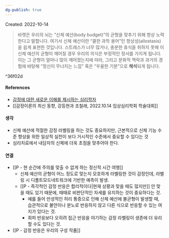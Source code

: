 ```yaml
---
dg-publish: true
---
```

Created: 2022-10-14

>바렛은 우리의 뇌는 “신체 예산(body budget)”의 균형을 맞추기 위해 항상 노력한다고 말합니다. 여기서 신체 예산이란 “쿨한 과학 용어”인 항상성(allostasis)을 쉽게 표현한 것입니다. 스트레스가 너무 많거나, 충분한 휴식을 취하지 못해 이 신체 예산의 균형이 깨어질 경우 우리의 의식은 부정적인 정서를 가지게 됩니다. 이는 그 균형이 얼마나 많이 깨어졌는지에 따라, 그리고 문화적 맥락과 과거의 경험에 바탕해 “정신이 무너지는 느낌” 혹은 “우울한 기분”으로 **해석**되게 됩니다.

^36f02d

#### References
- [감정에 대한 새로운 이해를 제시하는 심리학자](https://newspeppermint.com/2020/10/15/m-affect/)
- [[감정이론의 최신 동향, 강등현과 조철래, 2022.10.14 임상심리학회 학술대회]]

#### 생각
- 신체 예산에 적절한 감정 라벨링을 하는 것도 중요하지만, 근본적으로 신체 기능 수준 향상을 위한 일상적 실천이 보다 거시적인 수준에서 중요할 수 있다는 것
- 심리치료에서 내담자의 신체에 더욱 초점을 맞추어야 한다.

#### 연결
- [[P - 현 순간에 주의를 맞출 수 없게 하는 정신적 시간 여행]]
    - 신체 예산의 균형이 어느 정도로 맞는지 모호하게 라벨링한 것이 감정인데, 라벨링 시 디폴트모드네트워크에 기반한 예측이 발생. 
    - [[P - 즉각적인 감정 반응은 합리적이다|현재 상황과 맞을 때도 많지만]] 안 맞을 때도 있기 때문에, 때때로 비판단적인 자세를 유지하는 것이 중요하다는 것.
        - 예를 들어 만성적인 허리 통증으로 인해 신체 예산에 불균형이 발생할 때, 습관적으로 불안이나 분노로 반응하지 않고 다른 식으로 반응할 수 있는 여지가 있다는 것.
        - 회피 반응보다 오히려 접근 반응을 야기하는 감정 라벨링이 생존에 더 유리할 수도 있다는 것.
- [[P - 감정 반응은 우리의 구성 작품]]

